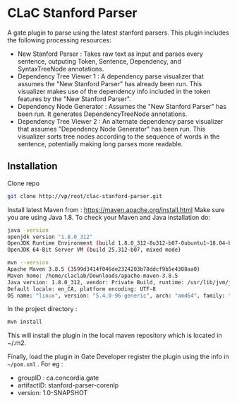 # CLaC Stanford Parser

A gate plugin to parse using the latest stanford parsers. This plugin includes the following processing resources:
 - New Stanford Parser : Takes raw text as input and parses every sentence, outputing Token, Sentence, Dependency, and SyntaxTreeNode annotations.
 - Dependency Tree Viewer 1 : A dependency parse visualizer that assumes the "New Stanford Parser" has already been run. This visualizer makes use of the dependency info included in the token features by the "New Stanford Parser".
 - Dependency Node Generator : Assumes the "New Stanford Parser" has been run. It generates DependencyTreeNode annotations.
 - Dependency Tree Viewer 2 : An alternate dependency parse visualizer that assumes "Dependency Node Generator" has been run. This visualizer sorts tree nodes according to the sequence of words in the sentence, potentially making long parses more readable. 

## Installation
Clone repo

```sh
git clone http://vp/root/clac-stanford-parser.git
```
Install latest Maven from : https://maven.apache.org/install.html
Make sure you are using Java 1.8.
To check your Maven and Java installation do:
```sh
java -version 
openjdk version "1.8.0_312"
OpenJDK Runtime Environment (build 1.8.0_312-8u312-b07-0ubuntu1~18.04-b07)
OpenJDK 64-Bit Server VM (build 25.312-b07, mixed mode)

mvn --version 
Apache Maven 3.8.5 (3599d3414f046de2324203b78ddcf9b5e4388aa0)
Maven home: /home/claclab/Downloads/apache-maven-3.8.5
Java version: 1.8.0_312, vendor: Private Build, runtime: /usr/lib/jvm/java-8-openjdk-amd64/jre
Default locale: en_CA, platform encoding: UTF-8
OS name: "linux", version: "5.4.0-96-generic", arch: "amd64", family: "unix"

```
In the project directory : 

```sh
mvn install
```
This will install the plugin in the local maven repository which is located in ~/.m2.

Finally, load the plugin in Gate Developer register the plugin using the info in `~/pom.xml` . For eg :
 - groupID : ca.concordia.gate
 - artifactID: stanford-parser-corenlp
 - version: 1.0-SNAPSHOT